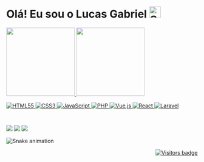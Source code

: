 # Olá! Eu sou o Lucas Gabriel <img width="30" src="https://emojis.slackmojis.com/emojis/images/1531849430/4246/blob-sunglasses.gif?1531849430" alt="Sunglasses emoji" />

 <div>
  <a href="https://github.com/luhcasgabriel">
  <img height="180em" src="https://github-readme-stats.vercel.app/api?username=luhcasgabriel&show_icons=true&theme=dracula&include_all_commits=true&count_private=true"/>
  <img height="180em" src="https://github-readme-stats.vercel.app/api/top-langs/?username=luhcasgabriel&layout=compact&langs_count=7&theme=dracula"/>
</div>


<div style="display: flex"><br>

  ![HTML55](https://img.shields.io/badge/html5-%23E34F26.svg?style=for-the-badge&logo=html5&logoColor=white) ![CSS3](https://img.shields.io/badge/css3-%231572B6.svg?style=for-the-badge&logo=css3&logoColor=white) ![JavaScript](https://img.shields.io/badge/javascript-%23323330.svg?style=for-the-badge&logo=javascript&logoColor=%23F7DF1E) ![PHP](https://img.shields.io/badge/php-%23777BB4.svg?style=for-the-badge&logo=php&logoColor=white) ![Vue.js](https://img.shields.io/badge/vuejs-%2335495e.svg?style=for-the-badge&logo=vuedotjs&logoColor=%234FC08D) ![React](https://img.shields.io/badge/react-%2320232a.svg?style=for-the-badge&logo=react&logoColor=%2361DAFB) ![Laravel](https://img.shields.io/badge/laravel-%23FF2D20.svg?style=for-the-badge&logo=laravel&logoColor=white)
  
</div>
  
  ##

<div> 
  <a href="https://instagram.com/luzi_freitas1" target="_blank"><img src="https://img.shields.io/badge/-Instagram-%23E4405F?style=for-the-badge&logo=instagram&logoColor=white" target="_blank"></a>
  <a href = "mailto:freitas.lu@outlook.com"><img src="https://img.shields.io/badge/-Gmail-%23333?style=for-the-badge&logo=gmail&logoColor=white" target="_blank"></a>
  <a href="https://www.linkedin.com/in/freitasluziane" target="_blank"><img src="https://img.shields.io/badge/-LinkedIn-%230077B5?style=for-the-badge&logo=linkedin&logoColor=white" target="_blank"></a> 
 
 ![Snake animation](https://github.com/LuzianeFreitas/LuzianeFreitas/blob/output/github-contribution-grid-snake.svg)
 
</div>


<div align="right">
  <a href="https://badges.pufler.dev">
      <img src="https://badges.pufler.dev/visits/LuzianeFreitas/LuzianeFreitas" alt="Visitors badge" />
   </a>
</div>
